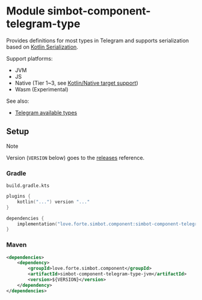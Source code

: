 # Module simbot-component-telegram-type

Provides definitions for most types in Telegram and supports serialization based on 
[Kotlin Serialization](https://github.com/Kotlin/kotlinx.serialization).

Support platforms:

- JVM
- JS
- Native (Tier 1~3, see [Kotlin/Native target support](https://kotlinlang.org/docs/native-target-support.html))
- Wasm (Experimental)

See also:

- [Telegram available types](https://core.telegram.org/bots/api#available-types)

## Setup

> [!note]
> Version (`VERSION` below) goes to the [releases](https://github.com/simple-robot/simbot-component-telegram/releases) reference.

### Gradle

`build.gradle.kts`

```kotlin
plugins {
    kotlin("...") version "..."
}

dependencies {
    implementation("love.forte.simbot.component:simbot-component-telegram-type:$VERSION")
}
```

### Maven

```xml
<dependencies>
    <dependency>
        <groupId>love.forte.simbot.component</groupId>
        <artifactId>simbot-component-telegram-type-jvm</artifactId>
        <version>${VERSION}</version>
    </dependency>
</dependencies>
```
